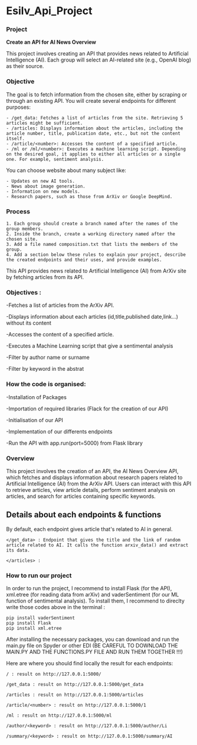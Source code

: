 # Esilv_Api_Project

### Project
**Create an API for AI News Overview**

This project involves creating an API that provides news related to Artificial Intelligence (AI). Each group will select an AI-related site (e.g., OpenAI blog) as their source.

### Objective

The goal is to fetch information from the chosen site, either by scraping or through an existing API. You will create several endpoints for different purposes:

    - /get_data: Fetches a list of articles from the site. Retrieving 5 articles might be sufficient.
    - /articles: Displays information about the articles, including the article number, title, publication date, etc., but not the content itself.
    - /article/<number>: Accesses the content of a specified article.
    - /ml or /ml/<number>: Executes a machine learning script. Depending on the desired goal, it applies to either all articles or a single one. For example, sentiment analysis.

You can choose website about many subject like:

    - Updates on new AI tools.
    - News about image generation.
    - Information on new models.
    - Research papers, such as those from ArXiv or Google DeepMind.

### Process

    1. Each group should create a branch named after the names of the group members.
    2. Inside the branch, create a working directory named after the chosen site.
    3. Add a file named composition.txt that lists the members of the group.
    4. Add a section below these rules to explain your project, describe the created endpoints and their uses, and provide examples.



This API provides news related to Artificial Intelligence (AI) from ArXiv site by fetching articles from its API.

### Objectives : 
-Fetches a list of articles from the ArXiv API.  

-Displays information about each articles (id,title,published date,link...) without its content  

-Accesses the content of a specified article.  

-Executes a Machine Learning script that give a sentimental analysis 

-Filter by author name or surname

-Filter by keyword in the abstrat

### How the code is organised:
                              
-Installation of Packages

-Importation of required libraries (Flack for the creation of our API)

-Initialisation of our API 

-Implementation of our differents endpoints 

-Run the API with app.run(port=5000) from Flask library

### Overview

This project involves the creation of an API, the AI News Overview API, which fetches and displays information about research papers related to Artificial Intelligence (AI) from the ArXiv API. Users can interact with this API to retrieve articles, view article details, perform sentiment analysis on articles, and search for articles containing specific keywords.

## Details about each endpoints & functions

By default, each endpoint gives article that's related to AI in general.

    </get_data> : Endpoint that gives the title and the link of random article related to AI. It calls the function arxiv_data() and extract its data.

    </articles> : 


### How to run our project

In order to run the project, I recommend to install Flask (for the API), xml.etree (for reading data from arXiv) and vaderSentiment (for our ML function of sentimental analysis). 
To install them, I recommend to direclty write those codes above in the terminal :

    pip install vaderSentiment
    pip install Flask
    pip install xml.etree

After installing the necessary packages, you can download and run the main.py file on Spyder or other EDI (BE CAREFUL TO DOWNLOAD THE MAIN.PY AND THE FUNCTIONS.PY FILE AND RUN THEM TOGETHER !!!)

Here are where you should find locally the result for each endpoints:

    / : result on http://127.0.0.1:5000/

    /get_data : result on http://127.0.0.1:5000/get_data

    /articles : result on http://127.0.0.1:5000/articles

    /article/<number> : result on http://127.0.0.1:5000/1

    /ml : result on http://127.0.0.1:5000/ml

    /author/<keyword> : result on http://127.0.0.1:5000/author/Li

    /summary/<keyword> : result on http://127.0.0.1:5000/summary/AI




